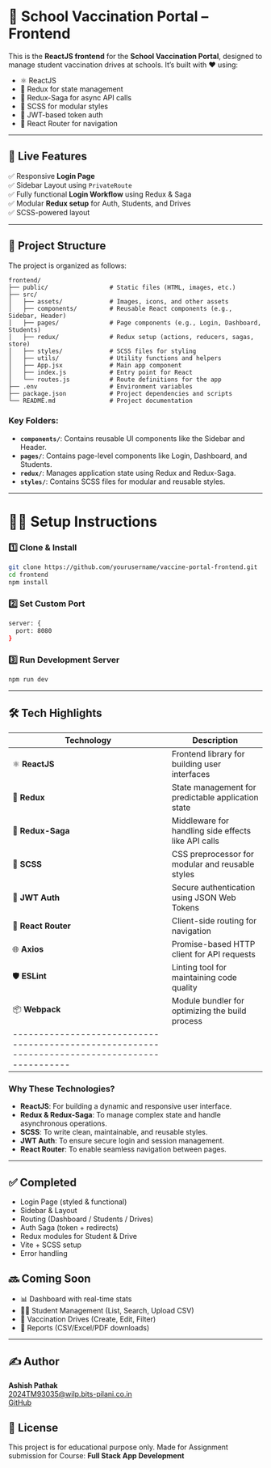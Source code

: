 # 🏫 School Vaccination Portal – Frontend

This is the **ReactJS frontend** for the **School Vaccination Portal**, designed to manage student vaccination drives at schools. It’s built with ❤️ using:

- ⚛️ ReactJS
- 🧠 Redux for state management
- 🎯 Redux-Saga for async API calls
- 🎨 SCSS for modular styles
- 🔐 JWT-based token auth
- 🚦 React Router for navigation

---

## 🚀 Live Features

✅ Responsive **Login Page**  
✅ Sidebar Layout using `PrivateRoute`  
✅ Fully functional **Login Workflow** using Redux & Saga  
✅ Modular **Redux setup** for Auth, Students, and Drives  
✅ SCSS-powered layout

---

## 📁 Project Structure

The project is organized as follows:

```
frontend/
├── public/                 # Static files (HTML, images, etc.)
├── src/
│   ├── assets/             # Images, icons, and other assets
│   ├── components/         # Reusable React components (e.g., Sidebar, Header)
│   ├── pages/              # Page components (e.g., Login, Dashboard, Students)
│   ├── redux/              # Redux setup (actions, reducers, sagas, store)
│   ├── styles/             # SCSS files for styling
│   ├── utils/              # Utility functions and helpers
│   ├── App.jsx             # Main app component
│   ├── index.js            # Entry point for React
│   └── routes.js           # Route definitions for the app
├── .env                    # Environment variables
├── package.json            # Project dependencies and scripts
└── README.md               # Project documentation
```

### Key Folders:

- **`components/`**: Contains reusable UI components like the Sidebar and Header.
- **`pages/`**: Contains page-level components like Login, Dashboard, and Students.
- **`redux/`**: Manages application state using Redux and Redux-Saga.
- **`styles/`**: Contains SCSS files for modular and reusable styles.

---

# 🧑‍💻 Setup Instructions

### 1️⃣ Clone & Install

```bash
git clone https://github.com/yourusername/vaccine-portal-frontend.git
cd frontend
npm install
```

### 2️⃣ Set Custom Port

```bash
server: {
  port: 8080
}
```

### 3️⃣ Run Development Server

```bash
npm run dev
```

---

## 🛠️ Tech Highlights

| Technology                                                                                      | Description                                         |
| ----------------------------------------------------------------------------------------------- | --------------------------------------------------- |
| ⚛️ **ReactJS**                                                                                  | Frontend library for building user interfaces       |
| 🧠 **Redux**                                                                                    | State management for predictable application state  |
| 🎯 **Redux-Saga**                                                                               | Middleware for handling side effects like API calls |
| 🎨 **SCSS**                                                                                     | CSS preprocessor for modular and reusable styles    |
| 🔐 **JWT Auth**                                                                                 | Secure authentication using JSON Web Tokens         |
| 🚦 **React Router**                                                                             | Client-side routing for navigation                  |
| 🌐 **Axios**                                                                                    | Promise-based HTTP client for API requests          |
| 🛡️ **ESLint**                                                                                   | Linting tool for maintaining code quality           |
| 📦 **Webpack**                                                                                  | Module bundler for optimizing the build process     |
| ----------------------------------------------------------------------------------------------- |

### Why These Technologies?

- **ReactJS**: For building a dynamic and responsive user interface.
- **Redux & Redux-Saga**: To manage complex state and handle asynchronous operations.
- **SCSS**: To write clean, maintainable, and reusable styles.
- **JWT Auth**: To ensure secure login and session management.
- **React Router**: To enable seamless navigation between pages.

---

## ✅ Completed

- Login Page (styled & functional)
- Sidebar & Layout
- Routing (Dashboard / Students / Drives)
- Auth Saga (token + redirects)
- Redux modules for Student & Drive
- Vite + SCSS setup
- Error handling

## 🔜 Coming Soon

- 📊 Dashboard with real-time stats
- 👨‍🎓 Student Management (List, Search, Upload CSV)
- 💉 Vaccination Drives (Create, Edit, Filter)
- 📄 Reports (CSV/Excel/PDF downloads)

---

## ✍️ Author

**Ashish Pathak**  
2024TM93035@wilp.bits-pilani.co.in <br />
[GitHub](https://github.com/ashish010598)

## 📝 License

This project is for educational purpose only. Made for Assignment submission for Course: **Full Stack App Development**

